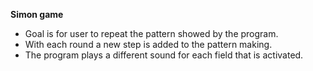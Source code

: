 **Simon game**

- Goal is for user to repeat the pattern showed by the program.
- With each round a new step is added to the pattern making.
- The program plays a different sound for each field that is activated.
